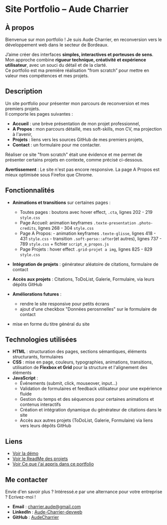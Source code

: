 # Site Portfolio – Aude Charrier

## À propos
Bienvenue sur mon portfolio !
Je suis Aude Charrier, en reconversion vers le développement web dans le secteur de Bordeaux.  

J’aime créer des interfaces **simples, interactives et porteuses de sens**.  
Mon approche combine **rigueur technique, créativité et expérience utilisateur**, avec un souci du détail et de la clarté.  
Ce portfolio est ma première réalisation “from scratch” pour mettre en valeur mes compétences et mes projets.

## Description
Un site portfolio pour présenter mon parcours de reconversion et mes premiers projets.  
Il comporte les pages suivantes :
- **Accueil** : une brève présentation de mon projet professionnel,
- **A Propos** : mon parcours détaillé, mes soft-skills, mon CV, ma projection à l'avenir,
- **Projets**  : liens vers les sources GitHub de mes premiers projets,  
- **Contact** : un formulaire pour me contacter.  

Réaliser ce site "from scratch" était une évidence et me permet de présenter certains projets en contexte, comme précisé ci-dessous.

**Avertissement** : Le site n'est pas encore responsive. La page A Propos est mieux optimisée sous Firefox que Chrome.

## Fonctionnalités
- **Animations et transitions** sur certaines pages :
    - Toutes pages : boutons avec hover effect, `.cta`, lignes 202 - 219 `style.css`
    - Page Accueil:  animation keyframes `.texte-presentation` `.photo-credits`, lignes 268 - 304 `style.css`
    - Page A Propos: - animation keyframes `.texte-glisse`, lignes 418 - 431 `style.css`
                    - transition `.soft-perso::after`(et autres), lignes 737 - 789 `style.css` + fichier `script_a_propos.js`
    - Page Projets : hover effect `.grid-projet a img`, lignes 825 - 829 `style.css`

- **Intégration de projets** : générateur aléatoire de citations, formulaire de contact
- **Accès aux projets** : Citations, ToDoList, Galerie, Formulaire, via leurs dépôts GitHub

- **Améliorations futures** :
   - rendre le site responsive pour petits écrans
   - ajout d'une checkbox "Données perosnnelles" sur le formulaire de contact
- mise en forme du titre général du site

## Technologies utilisées
- **HTML** : structuration des pages, sections sémantiques, éléments structurants, formulaires
- **CSS** : mise en page, couleurs, typographies, animations, transitions, utilisation de **Flexbox et Grid** pour la structure et l'alignement des éléments  
- **JavaScript** :  
    - Événements (submit, click, mouseover, input…)  
    - Validation de formulaires et feedback utilisateur pour une expérience fluide  
    - Gestion du temps et des séquences pour certaines animations et contenus interactifs  
    - Création et intégration dynamique du générateur de citations dans le site  
    - Accès aux autres projets (ToDoList, Galerie, Formulaire) via liens vers leurs dépôts GitHub

## Liens
- [Voir la démo](https://audecharrier.github.io/Portfolio/) 
- [Voir le ReadMe des projets](./projets/Portfolio_ReadMe.md) 
- [Voir Ce que j'ai appris dans ce portfolio](./pdf/Les_commandements_du_codeur.pdf)

## Me contacter
Envie d'en savoir plus ? Intéressé.e par une alternance pour votre entreprise ? Ecrivez-moi !
- **Email** : [charrier.aude@gmail.com](mailto:charrier.aude@gmail.com)  
- **LinkedIn** : [Aude-Charrier-devweb](https://www.linkedin.com/in/aude-charrier-devweb/)  
- **GitHub** : [AudeCharrier](https://github.com/AudeCharrier/)






